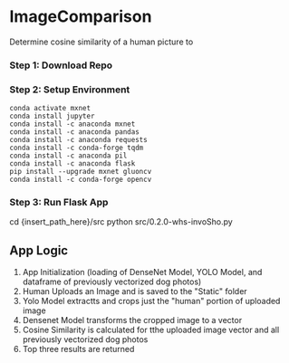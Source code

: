 # ImageComparison
Determine cosine similarity of a human picture to

### Step 1: Download Repo

### Step 2: Setup Environment

```conda create --name mxnet
conda activate mxnet
conda install jupyter
conda install -c anaconda mxnet
conda install -c anaconda pandas 
conda install -c anaconda requests 
conda install -c conda-forge tqdm
conda install -c anaconda pil
conda install -c anaconda flask 
pip install --upgrade mxnet gluoncv
conda install -c conda-forge opencv
```
### Step 3: Run Flask App
cd {insert_path_here}/src
python src/0.2.0-whs-invoSho.py

## App Logic
1. App Initialization (loading of DenseNet Model, YOLO Model, and dataframe of previously vectorized dog photos)
2. Human Uploads an Image and is saved to the "Static" folder
3. Yolo Model extractts and crops just the "human" portion of uploaded image
4. Densenet Model transforms the cropped image to a vector
5. Cosine Similarity is calculated for tthe uploaded image vector and all previously vectorized dog photos
6. Top three results are returned 